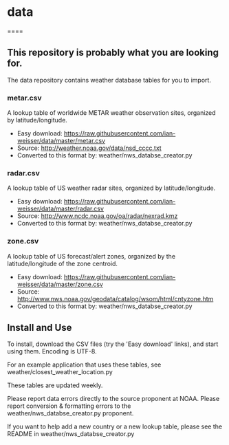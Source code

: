 # data
====

## This repository is probably what you are looking for.

The data repository contains weather database tables for you to import.

### metar.csv
A lookup table of worldwide METAR weather observation sites, organized by latitude/longitude.
- Easy download: https://raw.githubusercontent.com/ian-weisser/data/master/metar.csv
- Source: http://weather.noaa.gov/data/nsd_cccc.txt
- Converted to this format by: weather/nws_databse_creator.py

### radar.csv
A lookup table of US weather radar sites, organized by latitude/longitude.
- Easy download: https://raw.githubusercontent.com/ian-weisser/data/master/radar.csv
- Source: http://www.ncdc.noaa.gov/oa/radar/nexrad.kmz
- Converted to this format by: weather/nws_databse_creator.py


### zone.csv
A lookup table of US forecast/alert zones, organized by the latitude/longitude of the zone centroid.
- Easy download: https://raw.githubusercontent.com/ian-weisser/data/master/zone.csv
- Source: http://www.nws.noaa.gov/geodata/catalog/wsom/html/cntyzone.htm
- Converted to this format by: weather/nws_databse_creator.py

## Install and Use

To install, download the CSV files (try the 'Easy download' links), and start using them. Encoding is UTF-8.

For an example application that uses these tables, see
weather/closest_weather_location.py

These tables are updated weekly.

Please report data errors directly to the source proponent at NOAA.
Please report conversion & formatting errors to the weather/nws_databse_creator.py proponent.

If you want to help add a new country or a new lookup table, please see the README in weather/nws_databse_creator.py
